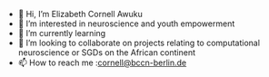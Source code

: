 - 👋 Hi, I’m Elizabeth Cornell Awuku
- 👀 I’m interested in neuroscience and youth empowerment
- 🌱 I’m currently learning 
- 💞️ I’m looking to collaborate on projects relating to computational neuroscience or SGDs on the African continent 
- 📫 How to reach me :cornell@bccn-berlin.de

<!---
Cornell-ku/Cornell-ku is a ✨ special ✨ repository because its `README.md` (this file) appears on your GitHub profile.
You can click the Preview link to take a look at your changes.
--->
